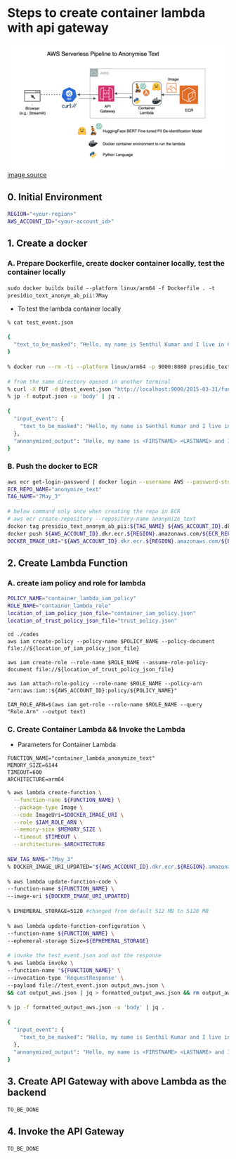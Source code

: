 # Steps to create container lambda with api gateway

![Alt text](container_lambda_with_api_gateway.png)
[image source](https://tud7.medium.com/aws-deploy-lambda-function-with-docker-image-and-invoke-over-https-ae27b137fffc) 

## 0. Initial Environment 


```bash
REGION="<your-region>"
AWS_ACCOUNT_ID="<your-account_id>"
```


## 1. Create a docker
### A. Prepare Dockerfile, create docker container locally, test the container locally
`sudo docker buildx build --platform linux/arm64 -f Dockerfile . -t presidio_text_anonym_ab_pii:7May`

- To test the lambda container locally



```bash
% cat test_event.json 

{
  "text_to_be_masked": "Hello, my name is Senthil Kumar and I live in Chennai. I work as a software engineer at XYZ. my email id is senthil_kumar@gmail.com. I need to avail refund for a purchase in your site made from the credit card number 5549-8979-6588-8762. Reach me at mobile +91 9876541230"
}

% docker run --rm -ti --platform linux/arm64 -p 9000:8080 presidio_text_anonym_ab_pii:7May

# from the same directory opened in another terminal 
% curl -X PUT -d @test_event.json "http://localhost:9000/2015-03-31/functions/function/invocations" > output.json
% jp -f output.json -u 'body' | jq .

{
  "input_event": {
    "text_to_be_masked": "Hello, my name is Senthil Kumar and I live in Chennai. I work as a software engineer at XYZ. my email id is senthil_kumar@gmail.com. I need to avail refund for a purchase in your site made from the credit card number 5555555555554444. Reach me at mobile +91 9876541230"
  },
  "annonymized_output": "Hello, my name is <FIRSTNAME> <LASTNAME> and I live in <CITY> I work as a software engineer at XYZ. my email id is <EMAIL> I need to avail refund for a purchase in your site made from the credit card number <CREDITCARDNUMBER> Reach me at mobile <PHONENUMBER>"
}
```

### B. Push the docker to ECR

```bash
aws ecr get-login-password | docker login --username AWS --password-stdin ${AWS_ACCOUNT_ID}.dkr.ecr.${REGION}.amazonaws.com
ECR_REPO_NAME="anonymize_text"
TAG_NAME="7May_3"

# below command only once when creating the repo in ECR
# aws ecr create-repository --repository-name anonymize_text
docker tag presidio_text_anonym_ab_pii:${TAG_NAME} ${AWS_ACCOUNT_ID}.dkr.ecr.${REGION}.amazonaws.com/${ECR_REPO_NAME}:${TAG_NAME}
docker push ${AWS_ACCOUNT_ID}.dkr.ecr.${REGION}.amazonaws.com/${ECR_REPO_NAME}:${TAG_NAME}
DOCKER_IMAGE_URI="${AWS_ACCOUNT_ID}.dkr.ecr.${REGION}.amazonaws.com/${ECR_REPO_NAME}:${TAG_NAME}"
```

## 2. Create Lambda Function



### A. create iam policy and role for lambda

```bash
POLICY_NAME="container_lambda_iam_policy"
ROLE_NAME="container_lambda_role"
location_of_iam_policy_json_file="container_iam_policy.json"
location_of_trust_policy_json_file="trust_policy.json"
```

```
cd ./codes
aws iam create-policy --policy-name $POLICY_NAME --policy-document file://${location_of_iam_policy_json_file}

aws iam create-role --role-name $ROLE_NAME --assume-role-policy-document file://${location_of_trust_policy_json_file}

aws iam attach-role-policy --role-name $ROLE_NAME --policy-arn "arn:aws:iam::${AWS_ACCOUNT_ID}:policy/${POLICY_NAME}"

IAM_ROLE_ARN=$(aws iam get-role --role-name $ROLE_NAME --query "Role.Arn" --output text)

```


### C. Create Container Lambda && Invoke the Lambda

- Parameters for Container Lambda
```
FUNCTION_NAME="container_lambda_anonymize_text"
MEMORY_SIZE=6144
TIMEOUT=600
ARCHITECTURE=arm64
```

```bash
% aws lambda create-function \
  --function-name ${FUNCTION_NAME} \
  --package-type Image \
  --code ImageUri=$DOCKER_IMAGE_URI \
  --role $IAM_ROLE_ARN \
  --memory-size $MEMORY_SIZE \
  --timeout $TIMEOUT \
  --architectures $ARCHITECTURE

NEW_TAG_NAME="7May_3"
% DOCKER_IMAGE_URI_UPDATED="${AWS_ACCOUNT_ID}.dkr.ecr.${REGION}.amazonaws.com/${ECR_REPO_NAME}:${NEW_TAG_NAME}"

% aws lambda update-function-code \
--function-name ${FUNCTION_NAME} \
--image-uri ${DOCKER_IMAGE_URI_UPDATED}

% EPHEMERAL_STORAGE=5120 #changed from default 512 MB to 5120 MB

% aws lambda update-function-configuration \
--function-name ${FUNCTION_NAME} \
--ephemeral-storage Size=${EPHEMERAL_STORAGE}

# invoke the test_event.json and out the response
% aws lambda invoke \
--function-name "${FUNCTION_NAME}" \
--invocation-type 'RequestResponse' \
--payload file://test_event.json output_aws.json \
&& cat output_aws.json | jq > formatted_output_aws.json && rm output_aws.json

% jp -f formatted_output_aws.json -u 'body' | jq .

{
  "input_event": {
    "text_to_be_masked": "Hello, my name is Senthil Kumar and I live in Chennai. I work as a software engineer at XYZ. my email id is senthil_kumar@gmail.com. I need to avail refund for a purchase in your site made from the credit card number 5555555555554444. Reach me at mobile +91 9876541230"
  },
  "annonymized_output": "Hello, my name is <FIRSTNAME> <LASTNAME> and I live in <CITY> I work as a software engineer at XYZ. my email id is <EMAIL> I need to avail refund for a purchase in your site made from the credit card number <CREDITCARDNUMBER> Reach me at mobile <PHONENUMBER>"
}
```



## 3. Create API Gateway with above Lambda as the backend

`TO_BE_DONE`

## 4. Invoke the API Gateway

`TO_BE_DONE`
